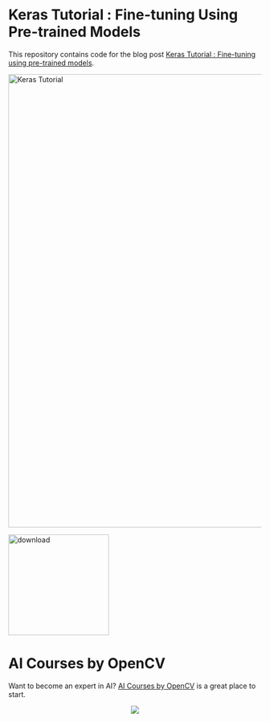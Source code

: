 
# Keras Tutorial : Fine-tuning Using Pre-trained Models

This repository contains code for the blog post [Keras Tutorial : Fine-tuning using pre-trained models](https://www.learnopencv.com/keras-tutorial-fine-tuning-using-pre-trained-models/).

<img src="https://learnopencv.com/wp-content/uploads/2018/01/keras-ft-result.jpg" alt="Keras Tutorial" width=900>

[<img src="https://learnopencv.com/wp-content/uploads/2022/07/download-button-e1657285155454.png" alt="download" width="200">](https://www.dropbox.com/scl/fo/5oct2hqgw1zh9sht8cwt2/h?dl=1&rlkey=9p7p0dkslv3vwaqtxko4nabys)


# AI Courses by OpenCV

Want to become an expert in AI? [AI Courses by OpenCV](https://opencv.org/courses/) is a great place to start. 

<a href="https://opencv.org/courses/">
<p align="center"> 
<img src="https://www.learnopencv.com/wp-content/uploads/2020/04/AI-Courses-By-OpenCV-Github.png">
</p>
</a>
